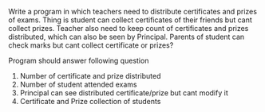 Write a program in which teachers need to distribute certificates and prizes of exams. Thing is student can collect certificates of their friends but cant collect prizes. Teacher also need to keep count of certificates and prizes distributed, which can also be seen by Principal. Parents of student can check marks but cant collect certificate or prizes?

  Program should answer following question
  1. Number of certificate and prize distributed
  2. Number of student attended exams
  3. Principal can see distributed certificate/prize but cant modify it
  4. Certificate and Prize collection of students